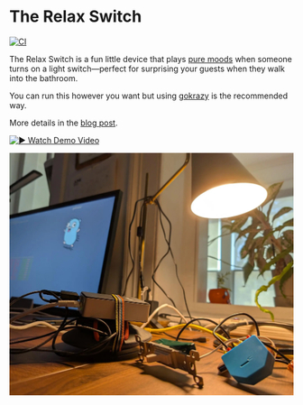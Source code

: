 # The Relax Switch

[![CI](https://github.com/drio/relaxswitch/actions/workflows/ci.yml/badge.svg)](https://github.com/drio/relaxswitch/actions/workflows/ci.yml)

The Relax Switch is a fun little device that plays [pure
moods](https://en.wikipedia.org/wiki/Pure_Moods) when someone turns on a light
switch—perfect for surprising your guests when they walk into the bathroom. 

You can run this however you want but using
[gokrazy](https://gokrazy.org/quickstart/) is the recommended way.

More details in the [blog post](https://drio.sh/posts/relaxswitch-gokrazy).

[![▶️ Watch Demo Video](https://i.vimeocdn.com/video/1864207650-9f215664dd077ad10c6a4655ce4f74381148f8eb4be7a45b424c590b39e03cbc-d?mw=600&q=70)](https://vimeo.com/953720166)

<img src="relaxswitch.webp" alt="Relax Switch" width="600">
